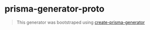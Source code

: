 # prisma-generator-proto

> This generator was bootstraped using [create-prisma-generator](https://github.com/YassinEldeeb/create-prisma-generator)
